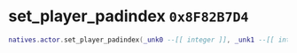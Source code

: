 # set_player_padindex `0x8F82B7D4`

```lua
natives.actor.set_player_padindex(_unk0 --[[ integer ]], _unk1 --[[ integer ]])
```